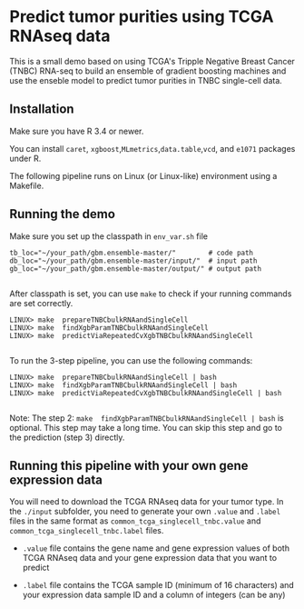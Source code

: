 # Predict tumor purities using TCGA RNAseq data
This is a small demo based on using TCGA's Tripple Negative Breast Cancer (TNBC) RNA-seq to build 
an ensemble of gradient boosting machines and use the enseble model to predict tumor purities in 
TNBC single-cell data.  
 
## Installation
Make sure you have R 3.4 or newer. 
 
You can install ``caret``, ``xgboost``,``MLmetrics``,``data.table``,``vcd``, and ``e1071`` packages under R. 
 
The following pipeline runs on Linux (or Linux-like) environment using a Makefile. 
 
 
## Running the demo
Make sure you set up the classpath in ``env_var.sh`` file
 
```
tb_loc="~/your_path/gbm.ensemble-master/"        # code path
db_loc="~/your_path/gbm.ensemble-master/input/"  # input path
gb_loc="~/your_path/gbm.ensemble-master/output/" # output path
 
```
 
After classpath is set, you can use ``make`` to check if your running commands are set correctly. 
 
```
LINUX> make  prepareTNBCbulkRNAandSingleCell
LINUX> make  findXgbParamTNBCbulkRNAandSingleCell
LINUX> make  predictViaRepeatedCvXgbTNBCbulkRNAandSingleCell
 
```
 
To run the 3-step pipeline, you can use the following commands:
 
```
LINUX> make  prepareTNBCbulkRNAandSingleCell | bash
LINUX> make  findXgbParamTNBCbulkRNAandSingleCell | bash
LINUX> make  predictViaRepeatedCvXgbTNBCbulkRNAandSingleCell | bash
 
```
 
Note: The step 2: ``make  findXgbParamTNBCbulkRNAandSingleCell | bash`` is optional. 
This step may take a long time. You can skip this step and go to the prediction (step 3) directly.
 
 
## Running this pipeline with your own gene expression data
You will need to download the TCGA RNAseq data for your tumor type. 
In the ``./input`` subfolder,  you need to generate your own ``.value`` and ``.label`` files in the 
same format as ``common_tcga_singlecell_tnbc.value`` and ``common_tcga_singlecell_tnbc.label`` files. 

 * ``.value`` file contains the gene name and gene expression values of both TCGA RNAseq data and your gene expression data that you want to predict

 * ``.label`` file contains the TCGA sample ID (minimum of 16 characters) and your expression data sample ID and a column of integers (can be any)

 


